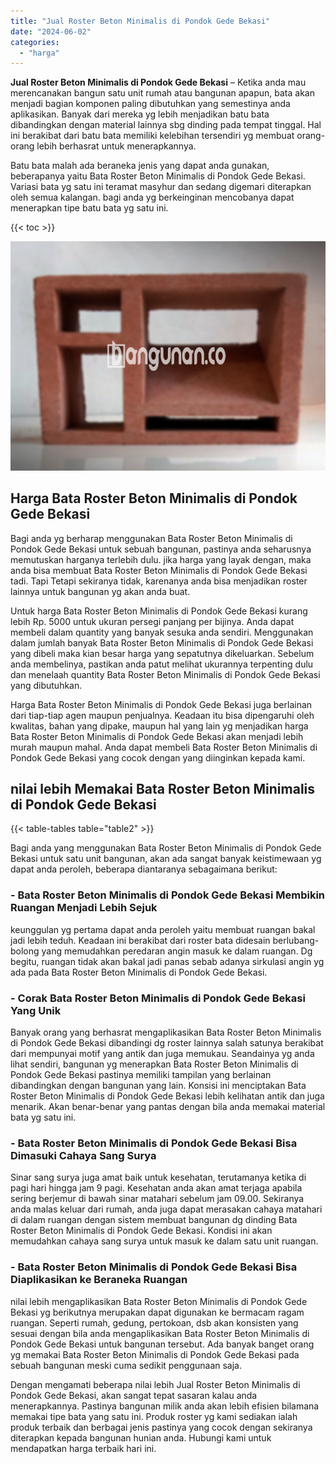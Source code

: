 ```yaml
---
title: "Jual Roster Beton Minimalis di Pondok Gede Bekasi"
date: "2024-06-02"
categories: 
  - "harga"
---
```


**Jual Roster Beton Minimalis di Pondok Gede Bekasi** – Ketika anda mau merencanakan bangun satu unit rumah atau bangunan apapun, bata akan menjadi bagian komponen paling dibutuhkan yang semestinya anda aplikasikan. Banyak dari mereka yg lebih menjadikan batu bata dibandingkan dengan material lainnya sbg dinding pada tempat tinggal. Hal ini berakibat dari batu bata memiliki kelebihan tersendiri yg membuat orang-orang lebih berhasrat untuk menerapkannya.

Batu bata malah ada beraneka jenis yang dapat anda gunakan, beberapanya yaitu Bata Roster Beton Minimalis di Pondok Gede Bekasi. Variasi bata yg satu ini teramat masyhur dan sedang digemari diterapkan oleh semua kalangan. bagi anda yg berkeinginan mencobanya dapat menerapkan tipe batu bata yg satu ini.

{{< toc >}}

![Jual Roster Beton Minimalis di Pondok Gede Bekasi](/images/bata-roster-minimalis-36.png)

## Harga Bata Roster Beton Minimalis di Pondok Gede Bekasi

Bagi anda yg berharap menggunakan Bata Roster Beton Minimalis di Pondok Gede Bekasi untuk sebuah bangunan, pastinya anda seharusnya memutuskan harganya terlebih dulu. jika harga yang layak dengan, maka anda bisa membuat Bata Roster Beton Minimalis di Pondok Gede Bekasi tadi. Tapi Tetapi sekiranya tidak, karenanya anda bisa menjadikan roster lainnya untuk bangunan yg akan anda buat.

Untuk harga Bata Roster Beton Minimalis di Pondok Gede Bekasi kurang lebih Rp. 5000 untuk ukuran persegi panjang per bijinya. Anda dapat membeli dalam quantity yang banyak sesuka anda sendiri. Menggunakan dalam jumlah banyak Bata Roster Beton Minimalis di Pondok Gede Bekasi yang dibeli maka kian besar harga yang sepatutnya dikeluarkan. Sebelum anda membelinya, pastikan anda patut melihat ukurannya terpenting dulu dan menelaah quantity Bata Roster Beton Minimalis di Pondok Gede Bekasi yang dibutuhkan.

Harga Bata Roster Beton Minimalis di Pondok Gede Bekasi juga berlainan dari tiap-tiap agen maupun penjualnya. Keadaan itu bisa dipengaruhi oleh kwalitas, bahan yang dipake, maupun hal yang lain yg menjadikan harga Bata Roster Beton Minimalis di Pondok Gede Bekasi akan menjadi lebih murah maupun mahal. Anda dapat membeli Bata Roster Beton Minimalis di Pondok Gede Bekasi yang cocok dengan yang diinginkan kepada kami.

## nilai lebih Memakai Bata Roster Beton Minimalis di Pondok Gede Bekasi

{{< table-tables table="table2" >}}

Bagi anda yang menggunakan Bata Roster Beton Minimalis di Pondok Gede Bekasi untuk satu unit bangunan, akan ada sangat banyak keistimewaan yg dapat anda peroleh, beberapa diantaranya sebagaimana berikut:

### \- Bata Roster Beton Minimalis di Pondok Gede Bekasi Membikin Ruangan Menjadi Lebih Sejuk

keunggulan yg pertama dapat anda peroleh yaitu membuat ruangan bakal jadi lebih teduh. Keadaan ini berakibat dari roster bata didesain berlubang-bolong yang memudahkan peredaran angin masuk ke dalam ruangan. Dg begitu, ruangan tidak akan bakal jadi panas sebab adanya sirkulasi angin yg ada pada Bata Roster Beton Minimalis di Pondok Gede Bekasi.

### \- Corak Bata Roster Beton Minimalis di Pondok Gede Bekasi Yang Unik

Banyak orang yang berhasrat mengaplikasikan Bata Roster Beton Minimalis di Pondok Gede Bekasi dibandingi dg roster lainnya salah satunya berakibat dari mempunyai motif yang antik dan juga memukau. Seandainya yg anda lihat sendiri, bangunan yg menerapkan Bata Roster Beton Minimalis di Pondok Gede Bekasi pastinya memiliki tampilan yang berlainan dibandingkan dengan bangunan yang lain. Konsisi ini menciptakan Bata Roster Beton Minimalis di Pondok Gede Bekasi lebih kelihatan antik dan juga menarik. Akan benar-benar yang pantas dengan bila anda memakai material bata yg satu ini.

### \- Bata Roster Beton Minimalis di Pondok Gede Bekasi Bisa Dimasuki Cahaya Sang Surya

Sinar sang surya juga amat baik untuk kesehatan, terutamanya ketika di pagi hari hingga jam 9 pagi. Kesehatan anda akan amat terjaga apabila sering berjemur di bawah sinar matahari sebelum jam 09.00. Sekiranya anda malas keluar dari rumah, anda juga dapat merasakan cahaya matahari di dalam ruangan dengan sistem membuat bangunan dg dinding Bata Roster Beton Minimalis di Pondok Gede Bekasi. Kondisi ini akan memudahkan cahaya sang surya untuk masuk ke dalam satu unit ruangan.

### \- Bata Roster Beton Minimalis di Pondok Gede Bekasi Bisa Diaplikasikan ke Beraneka Ruangan

nilai lebih mengaplikasikan Bata Roster Beton Minimalis di Pondok Gede Bekasi yg berikutnya merupakan dapat digunakan ke bermacam ragam ruangan. Seperti rumah, gedung, pertokoan, dsb akan konsisten yang sesuai dengan bila anda mengaplikasikan Bata Roster Beton Minimalis di Pondok Gede Bekasi untuk bangunan tersebut. Ada banyak banget orang yg memakai Bata Roster Beton Minimalis di Pondok Gede Bekasi pada sebuah bangunan meski cuma sedikit penggunaan saja.

Dengan mengamati beberapa nilai lebih Jual Roster Beton Minimalis di Pondok Gede Bekasi, akan sangat tepat sasaran kalau anda menerapkannya. Pastinya bangunan milik anda akan lebih efisien bilamana memakai tipe bata yang satu ini. Produk roster yg kami sediakan ialah produk terbaik dan berbagai jenis pastinya yang cocok dengan sekiranya diterapkan kepada bangunan hunian anda. Hubungi kami untuk mendapatkan harga terbaik hari ini.
